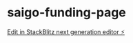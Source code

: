 # saigo-funding-page

[Edit in StackBlitz next generation editor ⚡️](https://stackblitz.com/~/github.com/mmm-saigo/saigo-funding-page)